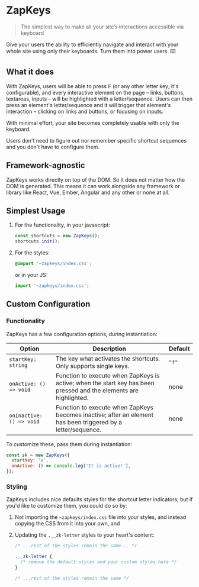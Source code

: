 # ZapKeys

> The simplest way to make all your site’s interactions accessible via keyboard

Give your users the ability to efficiently navigate and interact with your whole site using only their keyboards. Turn them into power users. ⌨️

## What it does

With ZapKeys, users will be able to press <kbd>F</kbd> (or any other letter key; it's configurable), and every interactive element on the page – links, buttons, textareas, inputs – will be highlighted with a letter/sequence. Users can then press an element's letter/sequence and it will trigger that element's interaction – clicking on links and buttons, or focusing on inputs.

With minimal effort, your site becomes completely usable with only the keyboard.

Users don't need to figure out nor remember specific shortcut sequences and you don't have to configure them.

## Framework-agnostic

ZapKeys works directly on top of the DOM. So it does not matter how the DOM is generated. This means it can work alongside any framework or library like React, Vue, Ember, Angular and any other or none at all.

## Simplest Usage

1. For the functionality, in your javascript:

   ```js
   const shortcuts = new ZapKeys();
   shortcuts.init();
   ```

2. For the styles:

   ```css
   @import '~zapkeys/index.css';
   ```

   or in your JS:

   ```js
   import '~zapkeys/index.css';
   ```

## Custom Configuration

### Functionality

ZapKeys has a few configuration options, during instantiation:

| Option                   | Description                                                                                                       | Default |
| ------------------------ | ----------------------------------------------------------------------------------------------------------------- | ------- |
| `startKey: string`       | The key what activates the shortcuts. Only supports single keys.                                                  | `"f"`   |
| `onActive: () => void`   | Function to execute when ZapKeys is active; when the start key has been pressed and the elements are highlighted. | none    |
| `onInactive: () => void` | Function to execute when ZapKeys becomes inactive; after an element has been triggered by a letter/sequence.      | none    |

To customize these, pass them during instantiation:

```js
const sk = new ZapKeys({
  startKey: 'x',
  onActive: () => console.log('It is active!'),
});
```

### Styling

ZapKeys includes nice defaults styles for the shortcut letter indicators, but if you'd like to customize them, you could do so by:

1. Not importing the `~zapkeys/index.css` file into your styles, and instead copying the CSS from it into your own, and
2. Updating the `.__zk-letter` styles to your heart's content:

   ```css
   /* ...rest of the styles remain the same... */

   .__zk-letter {
     /* remove the default styles and your custom styles here */
   }

   /* ...rest of the styles remain the same */
   ```
